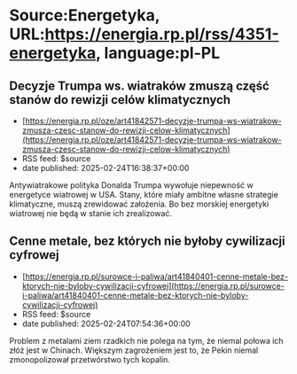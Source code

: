 # Source:Energetyka, URL:https://energia.rp.pl/rss/4351-energetyka, language:pl-PL

## Decyzje Trumpa ws. wiatraków zmuszą część stanów do rewizji celów klimatycznych
 - [https://energia.rp.pl/oze/art41842571-decyzje-trumpa-ws-wiatrakow-zmusza-czesc-stanow-do-rewizji-celow-klimatycznych](https://energia.rp.pl/oze/art41842571-decyzje-trumpa-ws-wiatrakow-zmusza-czesc-stanow-do-rewizji-celow-klimatycznych)
 - RSS feed: $source
 - date published: 2025-02-24T16:38:37+00:00

Antywiatrakowe polityka Donalda Trumpa wywołuje niepewność w energetyce wiatrowej w USA. Stany, które miały ambitne własne strategie klimatyczne, muszą zrewidować założenia. Bo bez morskiej energetyki wiatrowej nie będą w stanie ich zrealizować.

## Cenne metale, bez których nie byłoby cywilizacji cyfrowej
 - [https://energia.rp.pl/surowce-i-paliwa/art41840401-cenne-metale-bez-ktorych-nie-byloby-cywilizacji-cyfrowej](https://energia.rp.pl/surowce-i-paliwa/art41840401-cenne-metale-bez-ktorych-nie-byloby-cywilizacji-cyfrowej)
 - RSS feed: $source
 - date published: 2025-02-24T07:54:36+00:00

Problem z metalami ziem rzadkich nie polega na tym, że niemal połowa ich złóż jest w Chinach. Większym zagrożeniem jest to, że Pekin niemal zmonopolizował przetwórstwo tych kopalin.


